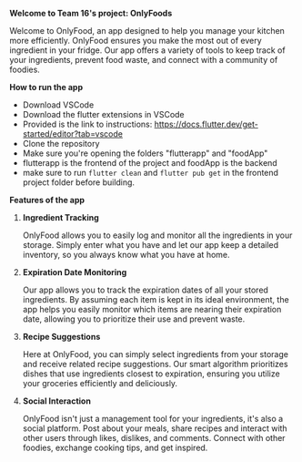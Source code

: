 **Welcome to Team 16's project: OnlyFoods**

Welcome to OnlyFood, an app designed to help you manage your kitchen more efficiently. OnlyFood ensures you make the most out of every ingredient in your fridge. Our app offers a variety of tools to keep track of your ingredients, prevent food waste, and connect with a community of foodies.

**How to run the app**
*  Download VSCode
*  Download the flutter extensions in VSCode
*  Provided is the link to instructions: https://docs.flutter.dev/get-started/editor?tab=vscode
*  Clone the repository
*  Make sure you're opening the folders "flutterapp" and "foodApp"
*  flutterapp is the frontend of the project and foodApp is the backend
*  make sure to run ```flutter clean``` and ```flutter pub get``` in the frontend project folder before building.

**Features of the app**
1. **Ingredient Tracking**

   OnlyFood allows you to easily log and monitor all the ingredients in your storage. Simply enter what you have and let     our app keep a detailed inventory, so you always know what you have at home.

3. **Expiration Date Monitoring**

   Our app allows you to track the expiration dates of all your stored ingredients. By assuming each item is kept in its     ideal environment, the app helps you easily monitor which items are nearing their expiration date, allowing you to        prioritize their use and prevent waste.

4. **Recipe Suggestions**

    Here at OnlyFood, you can simply select ingredients from your storage and receive related recipe suggestions. Our         smart algorithm prioritizes dishes that use ingredients closest to expiration, ensuring you utilize your groceries        efficiently and deliciously.

5. **Social Interaction**

    OnlyFood isn't just a management tool for your ingredients, it's also a social platform. Post about your meals, share     recipes and interact with other users through likes, dislikes, and comments. Connect with other foodies, exchange         cooking tips, and get inspired.
